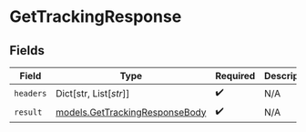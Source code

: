 # GetTrackingResponse


## Fields

| Field                                                                  | Type                                                                   | Required                                                               | Description                                                            |
| ---------------------------------------------------------------------- | ---------------------------------------------------------------------- | ---------------------------------------------------------------------- | ---------------------------------------------------------------------- |
| `headers`                                                              | Dict[str, List[*str*]]                                                 | :heavy_check_mark:                                                     | N/A                                                                    |
| `result`                                                               | [models.GetTrackingResponseBody](../models/gettrackingresponsebody.md) | :heavy_check_mark:                                                     | N/A                                                                    |